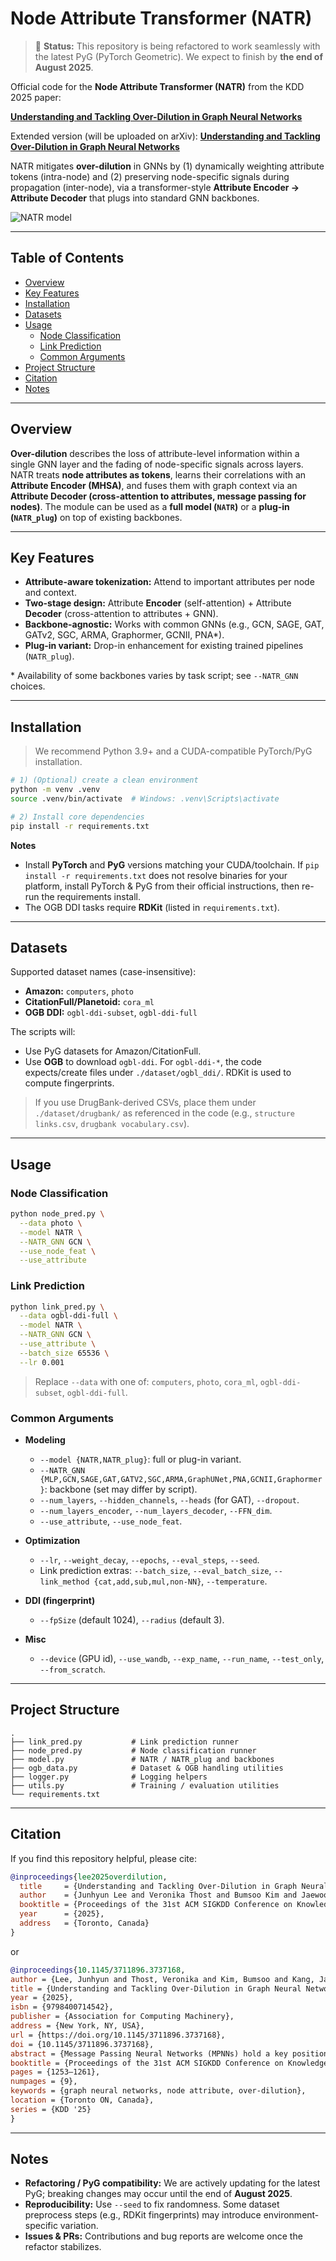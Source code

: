 
# Node Attribute Transformer (NATR)
> 🚧 **Status:** This repository is being refactored to work seamlessly with the latest PyG (PyTorch Geometric). We expect to finish by **the end of August 2025**.

Official code for the **Node Attribute Transformer (NATR)** from the KDD 2025 paper:

**[Understanding and Tackling Over-Dilution in Graph Neural Networks](https://dl.acm.org/doi/10.1145/3711896.3737168)**

Extended version (will be uploaded on arXiv): 
**[Understanding and Tackling Over-Dilution in Graph Neural Networks](./extended_version.pdf)**

NATR mitigates **over-dilution** in GNNs by (1) dynamically weighting attribute tokens (intra-node) and (2) preserving node-specific signals during propagation (inter-node), via a transformer-style **Attribute Encoder → Attribute Decoder** that plugs into standard GNN backbones.

![NATR model](./NATRmodel.png)

---

## Table of Contents
- [Overview](#overview)
- [Key Features](#key-features)
- [Installation](#installation)
- [Datasets](#datasets)
- [Usage](#usage)
  - [Node Classification](#node-classification)
  - [Link Prediction](#link-prediction)
  - [Common Arguments](#common-arguments)
- [Project Structure](#project-structure)
- [Citation](#citation)
- [Notes](#notes)

---

## Overview
**Over-dilution** describes the loss of attribute-level information within a single GNN layer and the fading of node-specific signals across layers. NATR treats **node attributes as tokens**, learns their correlations with an **Attribute Encoder (MHSA)**, and fuses them with graph context via an **Attribute Decoder (cross-attention to attributes, message passing for nodes)**. The module can be used as a **full model (`NATR`)** or a **plug-in (`NATR_plug`)** on top of existing backbones.

---

## Key Features
- **Attribute-aware tokenization:** Attend to important attributes per node and context.
- **Two-stage design:** Attribute **Encoder** (self-attention) + Attribute **Decoder** (cross-attention to attributes + GNN).
- **Backbone-agnostic:** Works with common GNNs (e.g., GCN, SAGE, GAT, GATv2, SGC, ARMA, Graphormer, GCNII, PNA*).
- **Plug-in variant:** Drop-in enhancement for existing trained pipelines (`NATR_plug`).

\* Availability of some backbones varies by task script; see `--NATR_GNN` choices.

---

## Installation

> We recommend Python 3.9+ and a CUDA-compatible PyTorch/PyG installation.

```bash
# 1) (Optional) create a clean environment
python -m venv .venv
source .venv/bin/activate  # Windows: .venv\Scripts\activate

# 2) Install core dependencies
pip install -r requirements.txt
````

**Notes**

* Install **PyTorch** and **PyG** versions matching your CUDA/toolchain. If `pip install -r requirements.txt` does not resolve binaries for your platform, install PyTorch & PyG from their official instructions, then re-run the requirements install.
* The OGB DDI tasks require **RDKit** (listed in `requirements.txt`).

---

## Datasets

Supported dataset names (case-insensitive):

* **Amazon:** `computers`, `photo`
* **CitationFull/Planetoid:** `cora_ml`
* **OGB DDI:** `ogbl-ddi-subset`, `ogbl-ddi-full`

The scripts will:

* Use PyG datasets for Amazon/CitationFull.
* Use **OGB** to download `ogbl-ddi`.
  For `ogbl-ddi-*`, the code expects/create files under `./dataset/ogbl_ddi/`. RDKit is used to compute fingerprints.

> If you use DrugBank-derived CSVs, place them under `./dataset/drugbank/` as referenced in the code (e.g., `structure links.csv`, `drugbank vocabulary.csv`).

---

## Usage

### Node Classification

```bash
python node_pred.py \
  --data photo \
  --model NATR \
  --NATR_GNN GCN \
  --use_node_feat \
  --use_attribute
```

### Link Prediction

```bash
python link_pred.py \
  --data ogbl-ddi-full \
  --model NATR \
  --NATR_GNN GCN \
  --use_attribute \
  --batch_size 65536 \
  --lr 0.001
```

> Replace `--data` with one of: `computers`, `photo`, `cora_ml`, `ogbl-ddi-subset`, `ogbl-ddi-full`.

### Common Arguments

* **Modeling**

  * `--model {NATR,NATR_plug}`: full or plug-in variant.
  * `--NATR_GNN {MLP,GCN,SAGE,GAT,GATV2,SGC,ARMA,GraphUNet,PNA,GCNII,Graphormer}`: backbone (set may differ by script).
  * `--num_layers`, `--hidden_channels`, `--heads` (for GAT), `--dropout`.
  * `--num_layers_encoder`, `--num_layers_decoder`, `--FFN_dim`.
  * `--use_attribute`, `--use_node_feat`.
* **Optimization**

  * `--lr`, `--weight_decay`, `--epochs`, `--eval_steps`, `--seed`.
  * Link prediction extras: `--batch_size`, `--eval_batch_size`, `--link_method {cat,add,sub,mul,non-NN}`, `--temperature`.
* **DDI (fingerprint)**

  * `--fpSize` (default 1024), `--radius` (default 3).
* **Misc**

  * `--device` (GPU id), `--use_wandb`, `--exp_name`, `--run_name`, `--test_only`, `--from_scratch`.

---

## Project Structure

```
.
├── link_pred.py           # Link prediction runner
├── node_pred.py           # Node classification runner
├── model.py               # NATR / NATR_plug and backbones
├── ogb_data.py            # Dataset & OGB handling utilities
├── logger.py              # Logging helpers
├── utils.py               # Training / evaluation utilities
└── requirements.txt
```

---

## Citation

If you find this repository helpful, please cite:

```bibtex
@inproceedings{lee2025overdilution,
  title     = {Understanding and Tackling Over-Dilution in Graph Neural Networks},
  author    = {Junhyun Lee and Veronika Thost and Bumsoo Kim and Jaewoo Kang and Tengfei Ma},
  booktitle = {Proceedings of the 31st ACM SIGKDD Conference on Knowledge Discovery and Data Mining (KDD)},
  year      = {2025},
  address   = {Toronto, Canada}
}
```

or

```bibtex
@inproceedings{10.1145/3711896.3737168,
author = {Lee, Junhyun and Thost, Veronika and Kim, Bumsoo and Kang, Jaewoo and Ma, Tengfei},
title = {Understanding and Tackling Over-Dilution in Graph Neural Networks},
year = {2025},
isbn = {9798400714542},
publisher = {Association for Computing Machinery},
address = {New York, NY, USA},
url = {https://doi.org/10.1145/3711896.3737168},
doi = {10.1145/3711896.3737168},
abstract = {Message Passing Neural Networks (MPNNs) hold a key position in machine learning on graphs, but they struggle with unintended behaviors, such as over-smoothing and over-squashing, due to irregular data structures. The observation and formulation of these limitations have become foundational in constructing more informative graph representations. In this paper, we delve into the limitations of MPNNs, focusing on aspects that have previously been overlooked. Our observations reveal that even within a single layer, the information specific to an individual node can become significantly diluted. To delve into this phenomenon in depth, we present the concept of Over-dilution and formulate it with two dilution factors: intra-node dilution for attribute-level and inter-node dilution for node-level representations. We also introduce a transformer-based solution that alleviates over-dilution and complements existing node embedding methods like MPNNs. Our findings provide new insights and contribute to the development of informative representations. The implementation and supplementary materials are publicly available at https://github.com/LeeJunHyun/NATR.},
booktitle = {Proceedings of the 31st ACM SIGKDD Conference on Knowledge Discovery and Data Mining V.2},
pages = {1253–1261},
numpages = {9},
keywords = {graph neural networks, node attribute, over-dilution},
location = {Toronto ON, Canada},
series = {KDD '25}
}
```

---

## Notes

* **Refactoring / PyG compatibility:** We are actively updating for the latest PyG; breaking changes may occur until the end of **August 2025**.
* **Reproducibility:** Use `--seed` to fix randomness. Some dataset preprocess steps (e.g., RDKit fingerprints) may introduce environment-specific variation.
* **Issues & PRs:** Contributions and bug reports are welcome once the refactor stabilizes.
